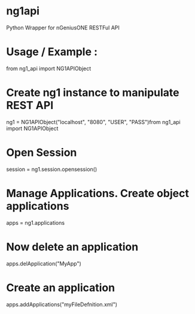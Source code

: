 # ng1api
Python Wrapper for nGeniusONE RESTFul API

# Usage / Example :
from ng1_api import NG1APIObject

# Create ng1 instance to manipulate REST API
ng1 = NG1APIObject("localhost", "8080", "USER", "PASS")from ng1_api import NG1APIObject

# Open Session
session = ng1.session.opensession()

# Manage Applications. Create object applications 
apps = ng1.applications

  # Now delete an application
  apps.delApplication("MyApp")
  
  # Create an application
  apps.addApplications("myFileDefnition.xml")
